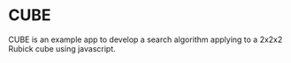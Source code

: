 CUBE
=====

CUBE is an example app to develop a search algorithm applying to a 2x2x2 Rubick cube using javascript.
